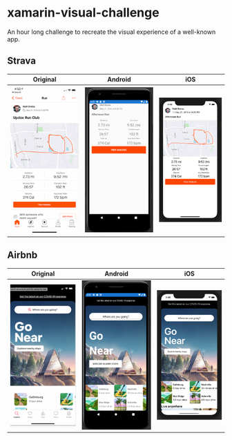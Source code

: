 # xamarin-visual-challenge
An hour long challenge to recreate the visual experience of a well-known app.

## Strava
Original | Android | iOS
--- | --- | ---
![](./Strava/screenshots/strava-reference.png) | ![](./Strava/screenshots/strava-android.png) | ![](./Strava/screenshots/strava-ios.png)

## Airbnb
Original | Android | iOS
--- | --- | ---
![](./airbnb/screenshots/airbnb-reference.png) | ![](./airbnb/screenshots/airbnb-android.png) | ![](./airbnb/screenshots/airbnb-ios.png)
